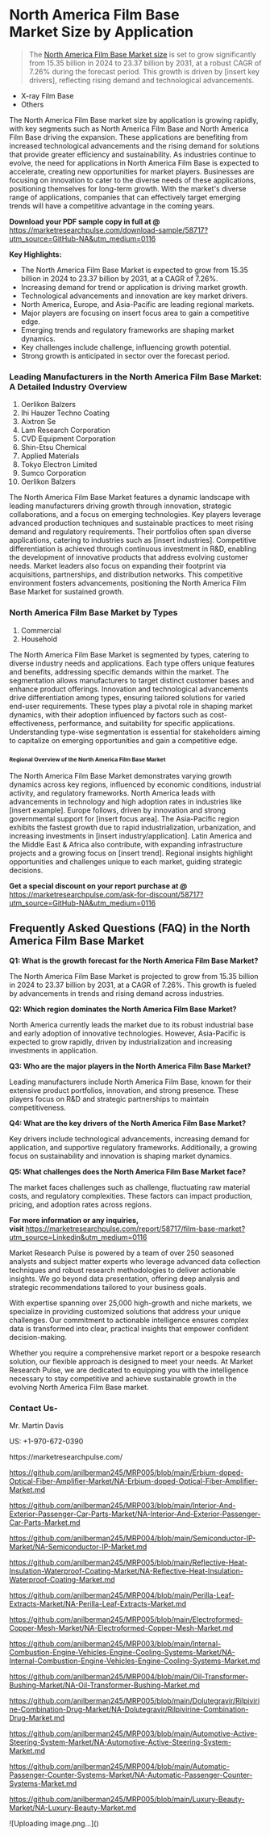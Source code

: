 <h1>North America Film Base Market&nbsp;Size by Application</h1><blockquote><p>The <a href="https://marketresearchpulse.com/download-sample/58717?utm_source=GitHub-NA&amp;utm_medium=0116">North America Film Base Market size</a> is set to grow significantly from 15.35 billion in 2024 to 23.37 billion by 2031, at a robust CAGR of 7.26% during the forecast period. This growth is driven by [insert key drivers], reflecting rising demand and technological advancements.</p></blockquote><ul><li>X-ray Film Base <li> Others</li></ul><p>The North America Film Base market size by application is growing rapidly, with key segments such as North America Film Base and North America Film Base driving the expansion. These applications are benefiting from increased technological advancements and the rising demand for solutions that provide greater efficiency and sustainability. As industries continue to evolve, the need for applications in North America Film Base is expected to accelerate, creating new opportunities for market players. Businesses are focusing on innovation to cater to the diverse needs of these applications, positioning themselves for long-term growth. With the market's diverse range of applications, companies that can effectively target emerging trends will have a competitive advantage in the coming years.</p><p><strong>Download your PDF sample copy in full at @ </strong><a href="https://marketresearchpulse.com/download-sample/58717?utm_source=GitHub-NA&amp;utm_medium=0116">https://marketresearchpulse.com/download-sample/58717?utm_source=GitHub-NA&amp;utm_medium=0116</a></p><p><strong>Key Highlights: </strong></p><ul><li>The North America Film Base Market is expected to grow from 15.35 billion in 2024 to 23.37 billion by 2031, at a CAGR of 7.26%.</li><li>Increasing demand for trend or application is driving market growth.</li><li>Technological advancements and innovation are key market drivers.</li><li>North America, Europe, and Asia-Pacific are leading regional markets.</li><li>Major players are focusing on insert focus area to gain a competitive edge.</li><li>Emerging trends and regulatory frameworks are shaping market dynamics.</li><li>Key challenges include challenge, influencing growth potential.</li><li>Strong growth is anticipated in sector over the forecast period.</li></ul><h3>Leading Manufacturers in the North America Film Base Market: A Detailed Industry Overview</h3><ol><li>Oerlikon Balzers</li><li>Ihi Hauzer Techno Coating</li><li>Aixtron Se</li><li>Lam Research Corporation</li><li>CVD Equipment Corporation</li><li>Shin-Etsu Chemical</li><li>Applied Materials</li><li>Tokyo Electron Limited</li><li>Sumco Corporation</li><li>Oerlikon Balzers</li></ol><div class="flex max-w-full flex-col flex-grow"><div class="min-h-8 text-message flex w-full flex-col items-end gap-2 whitespace-normal break-words [.text-message+&amp;]:mt-5" dir="auto" data-message-author-role="assistant" data-message-id="fd8432e4-4910-450d-b182-61b7bfb0a01f" data-message-model-slug="gpt-4o"><div class="flex w-full flex-col gap-1 empty:hidden first:pt-[3px]"><div class="markdown prose w-full break-words dark:prose-invert light"><p>The North America Film Base Market features a dynamic landscape with leading manufacturers driving growth through innovation, strategic collaborations, and a focus on emerging technologies. Key players leverage advanced production techniques and sustainable practices to meet rising demand and regulatory requirements. Their portfolios often span diverse applications, catering to industries such as [insert industries]. Competitive differentiation is achieved through continuous investment in R&amp;D, enabling the development of innovative products that address evolving customer needs. Market leaders also focus on expanding their footprint via acquisitions, partnerships, and distribution networks. This competitive environment fosters advancements, positioning the North America Film Base Market for sustained growth.</p></div></div></div></div><h3>North America Film Base Market by Types</h3><ol><li>Commercial <li> Household</li></ol><div class="flex max-w-full flex-col flex-grow"><div class="min-h-8 text-message flex w-full flex-col items-end gap-2 whitespace-normal break-words [.text-message+&amp;]:mt-5" dir="auto" data-message-author-role="assistant" data-message-id="084470be-0bb7-4664-bddf-5156b4f41249" data-message-model-slug="gpt-4o-mini"><div class="flex w-full flex-col gap-1 empty:hidden first:pt-[3px]"><div class="markdown prose w-full break-words dark:prose-invert light"><p>The North America Film Base Market is segmented by types, catering to diverse industry needs and applications. Each type offers unique features and benefits, addressing specific demands within the market. The segmentation allows manufacturers to target distinct customer bases and enhance product offerings. Innovation and technological advancements drive differentiation among types, ensuring tailored solutions for varied end-user requirements. These types play a pivotal role in shaping market dynamics, with their adoption influenced by factors such as cost-effectiveness, performance, and suitability for specific applications. Understanding type-wise segmentation is essential for stakeholders aiming to capitalize on emerging opportunities and gain a competitive edge.</p></div></div></div></div><h3><span style="font-size: 11px;">Regional Overview of the North America Film Base Market</span></h3><div class="flex max-w-full flex-col flex-grow"><div class="min-h-8 text-message flex w-full flex-col items-end gap-2 whitespace-normal break-words [.text-message+&amp;]:mt-5" dir="auto" data-message-author-role="assistant" data-message-id="e9038762-ce64-4e30-91c9-9bd413514231" data-message-model-slug="gpt-4o-mini"><div class="flex w-full flex-col gap-1 empty:hidden first:pt-[3px]"><div class="markdown prose w-full break-words dark:prose-invert light"><p>The North America Film Base Market demonstrates varying growth dynamics across key regions, influenced by economic conditions, industrial activity, and regulatory frameworks. North America leads with advancements in technology and high adoption rates in industries like [insert example]. Europe follows, driven by innovation and strong governmental support for [insert focus area]. The Asia-Pacific region exhibits the fastest growth due to rapid industrialization, urbanization, and increasing investments in [insert industry/application]. Latin America and the Middle East &amp; Africa also contribute, with expanding infrastructure projects and a growing focus on [insert trend]. Regional insights highlight opportunities and challenges unique to each market, guiding strategic decisions.</p></div></div></div></div><p><strong>Get a special discount on your report purchase at @ </strong><a href="https://marketresearchpulse.com/ask-for-discount/58717?utm_source=GitHub-NA&amp;utm_medium=0116">https://marketresearchpulse.com/ask-for-discount/58717?utm_source=GitHub-NA&amp;utm_medium=0116</a></p><h2>Frequently Asked Questions (FAQ) in the North America Film Base Market</h2><p><strong>Q1: What is the growth forecast for the North America Film Base Market?</strong></p><p>The North America Film Base Market is projected to grow from 15.35 billion in 2024 to 23.37 billion by 2031, at a CAGR of 7.26%. This growth is fueled by advancements in trends and rising demand across industries.</p><p><strong>Q2: Which region dominates the North America Film Base Market?</strong></p><p>North America currently leads the market due to its robust industrial base and early adoption of innovative technologies. However, Asia-Pacific is expected to grow rapidly, driven by industrialization and increasing investments in application.</p><p><strong>Q3: Who are the major players in the North America Film Base Market?</strong></p><p>Leading manufacturers include North America Film Base, known for their extensive product portfolios, innovation, and strong presence. These players focus on R&amp;D and strategic partnerships to maintain competitiveness.</p><p><strong>Q4: What are the key drivers of the North America Film Base Market?</strong></p><p>Key drivers include technological advancements, increasing demand for application, and supportive regulatory frameworks. Additionally, a growing focus on sustainability and innovation is shaping market dynamics.</p><p><strong>Q5: What challenges does the North America Film Base Market face?</strong></p><p>The market faces challenges such as challenge, fluctuating raw material costs, and regulatory complexities. These factors can impact production, pricing, and adoption rates across regions.</p><p><strong>For more information or any inquiries, visit&nbsp;</strong><a href="https://marketresearchpulse.com/report/58717/film-base-market?utm_source=Linkedin&utm_medium=0116">https://marketresearchpulse.com/report/58717/film-base-market?utm_source=Linkedin&utm_medium=0116</a></p><p>Market Research Pulse is powered by a team of over 250 seasoned analysts and subject matter experts who leverage advanced data collection techniques and robust research methodologies to deliver actionable insights. We go beyond data presentation, offering deep analysis and strategic recommendations tailored to your business goals.</p><p>With expertise spanning over 25,000 high-growth and niche markets, we specialize in providing customized solutions that address your unique challenges. Our commitment to actionable intelligence ensures complex data is transformed into clear, practical insights that empower confident decision-making.</p><p>Whether you require a comprehensive market report or a bespoke research solution, our flexible approach is designed to meet your needs. At Market Research Pulse, we are dedicated to equipping you with the intelligence necessary to stay competitive and achieve sustainable growth in the evolving North America Film Base market.</p><h3><strong>Contact Us-</strong></h3><p>Mr. Martin Davis</p><p>US: +1-970-672-0390</p><p>https://marketresearchpulse.com/</p><p><a href="https://github.com/anilberman245/MRP005/blob/main/Erbium-doped-Optical-Fiber-Amplifier-Market/NA-Erbium-doped-Optical-Fiber-Amplifier-Market.md">https://github.com/anilberman245/MRP005/blob/main/Erbium-doped-Optical-Fiber-Amplifier-Market/NA-Erbium-doped-Optical-Fiber-Amplifier-Market.md</a></p><p><a href="https://github.com/anilberman245/MRP003/blob/main/Interior-And-Exterior-Passenger-Car-Parts-Market/NA-Interior-And-Exterior-Passenger-Car-Parts-Market.md">https://github.com/anilberman245/MRP003/blob/main/Interior-And-Exterior-Passenger-Car-Parts-Market/NA-Interior-And-Exterior-Passenger-Car-Parts-Market.md</a></p><p><a href="https://github.com/anilberman245/MRP004/blob/main/Semiconductor-IP-Market/NA-Semiconductor-IP-Market.md">https://github.com/anilberman245/MRP004/blob/main/Semiconductor-IP-Market/NA-Semiconductor-IP-Market.md</a></p><p><a href="https://github.com/anilberman245/MRP005/blob/main/Reflective-Heat-Insulation-Waterproof-Coating-Market/NA-Reflective-Heat-Insulation-Waterproof-Coating-Market.md">https://github.com/anilberman245/MRP005/blob/main/Reflective-Heat-Insulation-Waterproof-Coating-Market/NA-Reflective-Heat-Insulation-Waterproof-Coating-Market.md</a></p><p><a href="https://github.com/anilberman245/MRP004/blob/main/Perilla-Leaf-Extracts-Market/NA-Perilla-Leaf-Extracts-Market.md">https://github.com/anilberman245/MRP004/blob/main/Perilla-Leaf-Extracts-Market/NA-Perilla-Leaf-Extracts-Market.md</a></p><p><a href="https://github.com/anilberman245/MRP005/blob/main/Electroformed-Copper-Mesh-Market/NA-Electroformed-Copper-Mesh-Market.md">https://github.com/anilberman245/MRP005/blob/main/Electroformed-Copper-Mesh-Market/NA-Electroformed-Copper-Mesh-Market.md</a></p><p><a href="https://github.com/anilberman245/MRP003/blob/main/Internal-Combustion-Engine-Vehicles-Engine-Cooling-Systems-Market/NA-Internal-Combustion-Engine-Vehicles-Engine-Cooling-Systems-Market.md">https://github.com/anilberman245/MRP003/blob/main/Internal-Combustion-Engine-Vehicles-Engine-Cooling-Systems-Market/NA-Internal-Combustion-Engine-Vehicles-Engine-Cooling-Systems-Market.md</a></p><p><a href="https://github.com/anilberman245/MRP004/blob/main/Oil-Transformer-Bushing-Market/NA-Oil-Transformer-Bushing-Market.md">https://github.com/anilberman245/MRP004/blob/main/Oil-Transformer-Bushing-Market/NA-Oil-Transformer-Bushing-Market.md</a></p><p><a href="https://github.com/anilberman245/MRP005/blob/main/Dolutegravir/Rilpivirine-Combination-Drug-Market/NA-Dolutegravir/Rilpivirine-Combination-Drug-Market.md">https://github.com/anilberman245/MRP005/blob/main/Dolutegravir/Rilpivirine-Combination-Drug-Market/NA-Dolutegravir/Rilpivirine-Combination-Drug-Market.md</a></p><p><a href="https://github.com/anilberman245/MRP003/blob/main/Automotive-Active-Steering-System-Market/NA-Automotive-Active-Steering-System-Market.md">https://github.com/anilberman245/MRP003/blob/main/Automotive-Active-Steering-System-Market/NA-Automotive-Active-Steering-System-Market.md</a></p><p><a href="https://github.com/anilberman245/MRP004/blob/main/Automatic-Passenger-Counter-Systems-Market/NA-Automatic-Passenger-Counter-Systems-Market.md">https://github.com/anilberman245/MRP004/blob/main/Automatic-Passenger-Counter-Systems-Market/NA-Automatic-Passenger-Counter-Systems-Market.md</a></p><p><a href="https://github.com/anilberman245/MRP005/blob/main/Luxury-Beauty-Market/NA-Luxury-Beauty-Market.md">https://github.com/anilberman245/MRP005/blob/main/Luxury-Beauty-Market/NA-Luxury-Beauty-Market.md</a></p>
![Uploading image.png…]()
